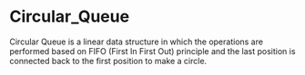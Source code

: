 # Circular_Queue
Circular Queue is a linear data structure in which the operations are performed based on FIFO 
(First In First Out) principle and the last position is connected back to the first position to make a circle. 
